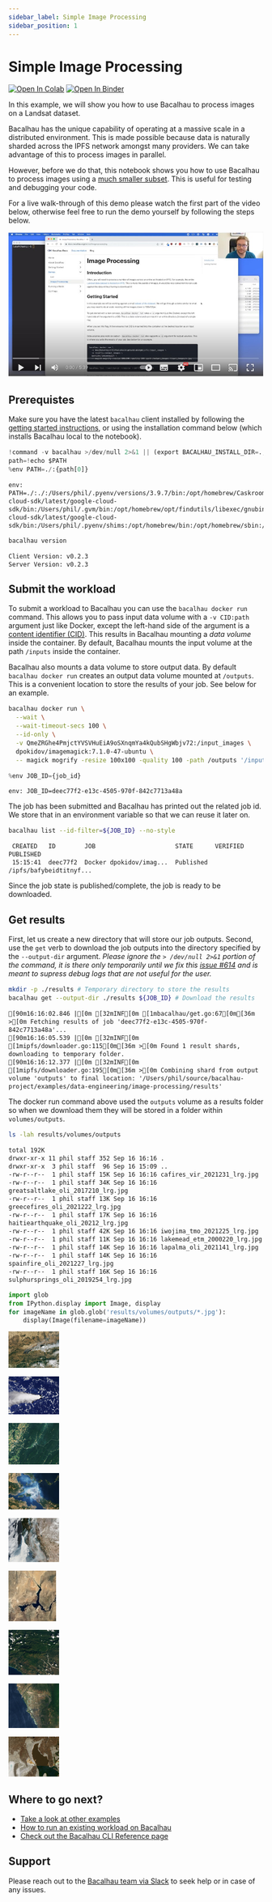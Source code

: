 ```yaml
---
sidebar_label: Simple Image Processing
sidebar_position: 1
---
```

# Simple Image Processing

[![Open In Colab](https://colab.research.google.com/assets/colab-badge.svg)](https://colab.research.google.com/github/bacalhau-project/examples/blob/main/data-engineering/image-processing/index.ipynb)
[![Open In Binder](https://mybinder.org/badge.svg)](https://mybinder.org/v2/gh/bacalhau-project/examples/HEAD?labpath=data-engineering%2Fimage-processing%2Findex.ipynb)

In this example, we will show you how to use Bacalhau to process images on a Landsat dataset.

Bacalhau has the unique capability of operating at a massive scale in a distributed environment. This is made possible because data is naturally sharded across the IPFS network amongst many providers. We can take advantage of this to process images in parallel.

However, before we do that, this notebook shows you how to use Bacalhau to process images using a [much smaller subset](https://cloudflare-ipfs.com/ipfs/QmeZRGhe4PmjctYVSVHuEiA9oSXnqmYa4kQubSHgWbjv72). This is useful for testing and debugging your code.

For a live walk-through of this demo please watch the first part of the video below, otherwise feel free to run the demo yourself by following the steps below.

[![Bacalhau Intro Video](/img/Bacalhau_Intro_Video_thumbnail.jpg)](https://www.youtube.com/watch?v=wkOh05J5qgA)

## Prerequistes

Make sure you have the latest `bacalhau` client installed by following the [getting started instructions](../../../getting-started/installation), or using the installation command below (which installs Bacalhau local to the notebook).


```python
!command -v bacalhau >/dev/null 2>&1 || (export BACALHAU_INSTALL_DIR=.; curl -sL https://get.bacalhau.org/install.sh | bash)
path=!echo $PATH
%env PATH=./:{path[0]}
```

    env: PATH=./:./:/Users/phil/.pyenv/versions/3.9.7/bin:/opt/homebrew/Caskroom/google-cloud-sdk/latest/google-cloud-sdk/bin:/Users/phil/.gvm/bin:/opt/homebrew/opt/findutils/libexec/gnubin:/opt/homebrew/opt/coreutils/libexec/gnubin:/opt/homebrew/Caskroom/google-cloud-sdk/latest/google-cloud-sdk/bin:/Users/phil/.pyenv/shims:/opt/homebrew/bin:/opt/homebrew/sbin:/usr/local/bin:/usr/bin:/bin:/usr/sbin:/sbin:/usr/local/MacGPG2/bin:/Users/phil/.nexustools



```bash
bacalhau version
```

    Client Version: v0.2.3
    Server Version: v0.2.3


## Submit the workload

To submit a workload to Bacalhau you can use the `bacalhau docker run` command. This allows you to pass input data volume with a `-v CID:path` argument just like Docker, except the left-hand side of the argument is a [content identifier (CID)](https://github.com/multiformats/cid). This results in Bacalhau mounting a *data volume* inside the container. By default, Bacalhau mounts the input volume at the path `/inputs` inside the container.

Bacalhau also mounts a data volume to store output data. By default `bacalhau docker run` creates an output data volume mounted at `/outputs`. This is a convenient location to store the results of your job. See below for an example.


```bash
bacalhau docker run \
  --wait \
  --wait-timeout-secs 100 \
  --id-only \
  -v QmeZRGhe4PmjctYVSVHuEiA9oSXnqmYa4kQubSHgWbjv72:/input_images \
  dpokidov/imagemagick:7.1.0-47-ubuntu \
  -- magick mogrify -resize 100x100 -quality 100 -path /outputs '/input_images/*.jpg'
```


```python
%env JOB_ID={job_id}
```

    env: JOB_ID=deec77f2-e13c-4505-970f-842c7713a48a


The job has been submitted and Bacalhau has printed out the related job id.
We store that in an environment variable so that we can reuse it later on.


```bash
bacalhau list --id-filter=${JOB_ID} --no-style
```

     CREATED   ID        JOB                      STATE      VERIFIED  PUBLISHED               
     15:15:41  deec77f2  Docker dpokidov/imag...  Published            /ipfs/bafybeidtitnyf... 


Since the job state is published/complete, the job is ready to be downloaded.

## Get results

First, let us create a new directory that will store our job outputs.
Second, use the `get` verb to download the job outputs into the directory specified by the `--output-dir` argument.
_Please ignore the `> /dev/null 2>&1` portion of the command, it is there only temporarily until we fix this [issue #614](https://github.com/filecoin-project/bacalhau/issues/614) and is meant to supress debug logs that are not useful for the user._


```bash
mkdir -p ./results # Temporary directory to store the results
bacalhau get --output-dir ./results ${JOB_ID} # Download the results
```

    [90m16:16:02.846 |[0m [32mINF[0m [1mbacalhau/get.go:67[0m[36m >[0m Fetching results of job 'deec77f2-e13c-4505-970f-842c7713a48a'...
    [90m16:16:05.539 |[0m [32mINF[0m [1mipfs/downloader.go:115[0m[36m >[0m Found 1 result shards, downloading to temporary folder.
    [90m16:16:12.377 |[0m [32mINF[0m [1mipfs/downloader.go:195[0m[36m >[0m Combining shard from output volume 'outputs' to final location: '/Users/phil/source/bacalhau-project/examples/data-engineering/image-processing/results'


The docker run command above used the `outputs` volume as a results folder so when we download them they will be stored in a  folder within `volumes/outputs`.


```bash
ls -lah results/volumes/outputs
```

    total 192K
    drwxr-xr-x 11 phil staff 352 Sep 16 16:16 .
    drwxr-xr-x  3 phil staff  96 Sep 16 15:09 ..
    -rw-r--r--  1 phil staff 15K Sep 16 16:16 cafires_vir_2021231_lrg.jpg
    -rw-r--r--  1 phil staff 34K Sep 16 16:16 greatsaltlake_oli_2017210_lrg.jpg
    -rw-r--r--  1 phil staff 13K Sep 16 16:16 greecefires_oli_2021222_lrg.jpg
    -rw-r--r--  1 phil staff 17K Sep 16 16:16 haitiearthquake_oli_20212_lrg.jpg
    -rw-r--r--  1 phil staff 42K Sep 16 16:16 iwojima_tmo_2021225_lrg.jpg
    -rw-r--r--  1 phil staff 11K Sep 16 16:16 lakemead_etm_2000220_lrg.jpg
    -rw-r--r--  1 phil staff 14K Sep 16 16:16 lapalma_oli_2021141_lrg.jpg
    -rw-r--r--  1 phil staff 14K Sep 16 16:16 spainfire_oli_2021227_lrg.jpg
    -rw-r--r--  1 phil staff 16K Sep 16 16:16 sulphursprings_oli_2019254_lrg.jpg



```python
import glob
from IPython.display import Image, display
for imageName in glob.glob('results/volumes/outputs/*.jpg'):
    display(Image(filename=imageName))
```


    
![jpeg](index_files/index_15_0.jpg)
    



    
![jpeg](index_files/index_15_1.jpg)
    



    
![jpeg](index_files/index_15_2.jpg)
    



    
![jpeg](index_files/index_15_3.jpg)
    



    
![jpeg](index_files/index_15_4.jpg)
    



    
![jpeg](index_files/index_15_5.jpg)
    



    
![jpeg](index_files/index_15_6.jpg)
    



    
![jpeg](index_files/index_15_7.jpg)
    



    
![jpeg](index_files/index_15_8.jpg)
    


## Where to go next?

* [Take a look at other examples](../../index.md)
* [How to run an existing workload on Bacalhau](../../../getting-started/docker-workload-onboarding.md)
* [Check out the Bacalhau CLI Reference page](../../../all-flags.md)

## Support

Please reach out to the [Bacalhau team via Slack](https://filecoinproject.slack.com/archives/C02RLM3JHUY) to seek help or in case of any issues.
